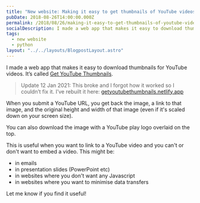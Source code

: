```yaml
---
title: "New website: Making it easy to get thumbnails of YouTube videos"
pubDate: 2018-08-26T14:00:00.000Z
permalink: /2018/08/26/making-it-easy-to-get-thumbnails-of-youtube-videos.html
socialDescription: I made a web app that makes it easy to download thumbnails for YouTube videos
tags:
  - new website
  - python
layout: "../../layouts/BlogpostLayout.astro"
---
```


I made a web app that makes it easy to download thumbnails for YouTube videos. It’s called [Get YouTube Thumbnails](https://youtubethumbnails.pythonanywhere.com).

> Update 12 Jan 2021: This broke and I forgot how it worked so I couldn’t fix it. I’ve rebuilt it here: <a href="https://getyoutubethumbnails.netlify.app">getyoutubethumbnails.netlify.app</a>

When you submit a YouTube URL, you get back the image, a link to that image, and the original height and width of that image (even if it's scaled down on your screen size).

You can also download the image with a YouTube play logo overlaid on the top.

This is useful when you want to link to a YouTube video and you can't or don't want to embed a video. This might be:

- in emails
- in presentation slides (PowerPoint etc)
- in websites where you don't want any Javascript
- in websites where you want to minimise data transfers

Let me know if you find it useful!
